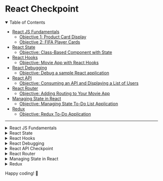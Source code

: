 # React Checkpoint

<details open>
  <summary>Table of Contents</summary>

- [React JS Fundamentals](#react-js-fundamentals)
  - [Objective 1: Product Card Display](#objective-1-product-card-display)
  - [Objective 2: FIFA Player Cards](#objective-2-fifa-player-cards)
- [React State](#react-state)
  - [Objective: Class-Based Component with State](#objective-class-based-component-with-state)
- [React Hooks](#react-hooks)
  - [Objective: Movie App with React Hooks](#objective-movie-app-with-react-hooks)
- [React Debugging](#react-debugging)
  - [Objective: Debug a sample React application](#objective-debug-a-sample-react-application)
- [React API](#react-api)
  - [Objective: Consuming an API and Displaying a List of Users](#objective-consuming-an-api-and-displaying-a-list-of-users)
- [React Router](#react-router)
  - [Objective: Adding Routing to Your Movie App](#objective-adding-routing-to-your-movie-app)
- [Managing State in React](#managing-state-in-react)
  - [Objective: Managing State To-Do List Application](#objective-managing-state-to-do-list-application)
- [Redux](#redux)
  - [Objective: Redux To-Do Application](#objective-redux-to-do-application)
  
</details>

---
<details>
<summary>React JS Fundamentals</summary>

## Objective 1: Product Card Display

### Overview
In this checkpoint, we will use React components and JSX to create a product card application using structured data and components. This checkpoint will enhance your skills with React components, JSX, data props, and React Bootstrap for styling.

### Instructions

1. **Create a React Project**
   - Use `create-react-app` to create a new React project:
     ```bash
     npx create-react-app product-card
     ```
   - Navigate to your project directory:
     ```bash
     cd product-card
     ```

2. **Create the App Component**
   - Inside the `src` folder, create a file `App.js` if it doesn't already exist.
   - This will be your root component.

3. **Create a Product Data File**
   - Create a file named `product.js` in the `src` folder.
   - Define a JSON object with the following keys: `name`, `price`, `description`, and `image`.
     ```javascript
     // src/product.js
     const product = {
       name: "Wireless Headphones",
       price: "$99.99",
       description: "High-quality wireless headphones with noise-cancellation.",
       image: "https://via.placeholder.com/150" // Replace with any valid URL
     };

     export default product;
     ```

4. **Create Individual Components**
   - Create four files in the `src` folder:
     - `Name.js`
     - `Price.js`
     - `Description.js`
     - `Image.js`

   - Each file should contain a React component that displays the respective property from the product object.
     Example for `Name.js`:
     ```javascript
     // src/Name.js
     import React from 'react';
     import product from './product';

     const Name = () => {
       return <h2>{product.name}</h2>;
     };

     export default Name;
     ```
   - Follow a similar structure for `Price.js`, `Description.js`, and `Image.js`.

5. **Import and Use Components in App.js**
   - In `App.js`, import the components and create a product card using React Bootstrap:
     ```javascript
     // src/App.js
     import React from 'react';
     import Name from './Name';
     import Price from './Price';
     import Description from './Description';
     import Image from './Image';
     import 'bootstrap/dist/css/bootstrap.min.css';

     function App() {
       const firstName = "John"; // Replace with your name or keep it blank

       return (
         <div className="container mt-5">
           <div className="card" style={{ width: '18rem' }}>
             <Image />
             <div className="card-body">
               <Name />
               <Price />
               <Description />
             </div>
           </div>
           <p className="mt-3">
             {firstName ? `Hello, ${firstName}!` : 'Hello, there!'}
           </p>
           {firstName && <img src="https://via.placeholder.com/100" alt="Optional Image" />}
         </div>
       );
     }

     export default App;
     ```

### Hints
- Use `import` statements to bring your components into `App.js`.
- Use React Bootstrap classes like `card`, `card-body`, etc., for styling.
- Feel free to add more styling using inline styles or CSS classes.

## Objective 2: FIFA Player Cards

### Overview
In this checkpoint, you will create a React app to display a list of FIFA player cards. This exercise will enhance your ability to work with arrays, components, props, and styling in React.

### Instructions

1. **Create a React Project**
   - Use `create-react-app` to create a new project:
     ```bash
     npx create-react-app fifa-players
     ```
   - Navigate to your project directory:
     ```bash
     cd fifa-players
     ```

2. **Create Player Data File**
   - Create a file named `players.js` in the `src` folder.
   - Define an array of objects, each representing a player with attributes: `name`, `team`, `nationality`, `jerseyNumber`, `age`, and `image`.
     ```javascript
     // src/players.js
     const players = [
       {
         name: "Player 1",
         team: "Team A",
         nationality: "Country A",
         jerseyNumber: 7,
         age: 27,
         image: "https://via.placeholder.com/150"
       },
       {
         name: "Player 2",
         team: "Team B",
         nationality: "Country B",
         jerseyNumber: 10,
         age: 30,
         image: "https://via.placeholder.com/150"
       },
       // Add more players as desired
     ];

     export default players;
     ```

3. **Create Player Component**
   - Create a file named `Player.js`:
     ```javascript
     // src/Player.js
     import React from 'react';
     import PropTypes from 'prop-types';
     import 'bootstrap/dist/css/bootstrap.min.css';

     const Player = ({ name, team, nationality, jerseyNumber, age, image }) => {
       const cardStyle = {
         margin: '10px',
         padding: '15px',
         textAlign: 'center',
       };

       return (
         <div className="card" style={{ width: '18rem', ...cardStyle }}>
           <img src={image} className="card-img-top" alt={name} />
           <div className="card-body">
             <h5 className="card-title">{name}</h5>
             <p className="card-text">
               Team: {team} <br />
               Nationality: {nationality} <br />
               Jersey Number: {jerseyNumber} <br />
               Age: {age}
             </p>
           </div>
         </div>
       );
     };

     Player.propTypes = {
       name: PropTypes.string.isRequired,
       team: PropTypes.string.isRequired,
       nationality: PropTypes.string.isRequired,
       jerseyNumber: PropTypes.number.isRequired,
       age: PropTypes.number.isRequired,
       image: PropTypes.string.isRequired,
     };

     Player.defaultProps = {
       name: 'Unknown Player',
       team: 'Unknown Team',
       nationality: 'Unknown',
       jerseyNumber: 0,
       age: 0,
       image: 'https://via.placeholder.com/150',
     };

     export default Player;
     ```

4. **Create PlayersList Component**
   - Create a file named `PlayersList.js`:
     ```javascript
     // src/PlayersList.js
     import React from 'react';
     import Player from './Player';
     import players from './players';

     const PlayersList = () => {
       return (
         <div className="d-flex flex-wrap justify-content-center">
           {players.map((player) => (
             <Player key={player.name} {...player} />
           ))}
         </div>
       );
     };

     export default PlayersList;
     ```

5. **Use PlayersList Component in App.js**
   - Import and render the `PlayersList` component in `App.js`:
     ```javascript
     // src/App.js
     import React from 'react';
     import PlayersList from './PlayersList';

     function App() {
       return (
         <div className="App">
           <h1 className="text-center">FIFA Players</h1>
           <PlayersList />
         </div>
       );
     }

     export default App;
     ```

### Hints
- Use `map` to iterate through the array of players and render a `Player` component for each player.
- Use the spread operator to pass props to the `Player` component.
- Add custom styling using inline styles for the `Player` component.
</details>

<details>
<summary>React State</summary>

## Objective: Class-Based Component with State

In this checkpoint, you will create your first class-based React component and implement state management within this component. Your goal is to build an application that displays a person's profile with details like `fullName`, `bio`, `imgSrc`, and `profession`. Additionally, you'll implement a button to toggle the visibility of this profile and show a field displaying the time elapsed since the component was mounted using React lifecycle methods.

## Prerequisites

Before you begin, ensure that you have:
- Node.js and npm installed.
- Basic knowledge of React and JavaScript.

## Project Setup Instructions

1. **Create a New React App**
   - Use the `create-react-app` command to set up a new project.
     ```bash
     npx create-react-app my-class-based-component
     cd my-class-based-component
     ```

2. **Transform `App.js` into a Class-Based Component**
   - Change the default `App` function component in `App.js` to a class-based component by extending `React.Component`.

3. **Implement State in the Class Component**
   - Create a state object within your class component with the following properties:
     ```jsx
     state = {
       person: {
         fullName: 'Your Full Name',
         bio: 'Short bio about the person',
         imgSrc: 'path/to/your/image.jpg',
         profession: 'Your Profession'
       },
       shows: false,
       mountedTime: 0 // To track elapsed time since component mount
     };
     ```

4. **Add a Button to Toggle Visibility**
   - Add a button in the render method to toggle the `shows` state when clicked.
   - When `shows` is `true`, display the person's profile. Otherwise, hide it.

5. **Display the Person's Profile Conditionally**
   - Use conditional rendering to display the person's information based on the value of `shows`.
   - Display the following fields:
     - Full Name
     - Bio
     - Image (use an `img` element)
     - Profession

6. **Show the Time Interval Since the Component Was Mounted**
   - Implement React lifecycle methods such as `componentDidMount` and `componentWillUnmount` to start and clear a timer using `setInterval`.
   - Display the elapsed time in seconds since the component was mounted.

## Hints

- **Class-Based Components**: Remember that class components extend `React.Component` and have access to lifecycle methods and `state`.
- **State Initialization**: You can initialize the state object in the constructor or directly within the class body.
- **Toggling Visibility**: Use the `setState` method to update the `shows` state when the button is clicked.
  ```jsx
  this.setState({ shows: !this.state.shows });
  ```
- **Lifecycle Methods**:
  - `componentDidMount` is a good place to start the timer using `setInterval`.
  - `componentWillUnmount` can be used to clear the timer when the component is unmounted.
- **Conditional Rendering**: Use a ternary operator or `&&` logical operator to conditionally render JSX elements based on the `shows` state.

## Example Project Structure

```bash
my-class-based-component/
├── README.md
├── node_modules
├── package.json
├── public
└── src
    ├── App.js
    ├── index.js
    └── index.css
```

---

## Additional Tips

- Use appropriate CSS classes to style your component for a better UI/UX.
- Ensure that you handle state updates correctly without directly mutating the state.
- For better accessibility, make sure the toggle button has a descriptive label.
</details>

<details>
<summary>React Hooks</summary>

## Objective: Movie App with React Hooks

In this checkpoint, your task is to create a simple movie app that allows users to showcase their favorite movies or TV shows. The app will utilize React hooks for state management and functional components. You'll also implement features to add new movies and filter movies based on their title and rating.

## Instructions

### Components to Create

1. **MovieCard**  
   This component will display the details of a single movie. Each movie card should show:
   - Title
   - Description
   - Poster (using `posterURL`)
   - Rating

2. **MovieList**  
   This component will:
   - Render a list of movies.
   - Take the list of movies as a prop and map through it to display each movie using the `MovieCard` component.

3. **Filter**  
   This component will allow the user to:
   - Filter movies by their title.
   - Filter movies by their rating.
   - It will take input values (title and rating) and pass them to a function that filters the movie list in the `MovieList` component.

### Features to Implement

- **Add a New Movie**  
  Create a form or input fields that allow users to add a new movie with the following attributes:
  - Title
  - Description
  - Poster URL
  - Rating

- **Filtering Movies**  
  Allow the user to filter movies based on:
  - **Title:** Filter should be case-insensitive and partial matches should be considered.
  - **Rating:** Filter should show movies with ratings greater than or equal to the selected rating.

## Project Setup Instructions

### 1. Create a New React App

- If you haven't already, set up a new React project:
  ```bash
  npx create-react-app movie-app
  cd movie-app
  ```
  
### 2. Create Components

- Create the necessary components (`MovieCard`, `MovieList`, `Filter`) inside the `src` folder.

### 3. Use React Hooks

- Use **React hooks** (`useState`, `useEffect`, etc.) to manage component state and handle user interactions.

## Hints

### State Management

- **State for Movies:** Use `useState` to create a state variable that holds an array of movie objects.
  ```jsx
  const [movies, setMovies] = useState([
    // Example movie object
    {
      title: "Example Movie",
      description: "An example movie description.",
      posterURL: "https://example.com/poster.jpg",
      rating: 5
    }
  ]);
  ```
  
- **Adding a New Movie:** You can create a function that updates the `movies` state with a new movie object. Consider using an input form and `onChange`/`onSubmit` handlers.

### Filtering Movies

- **Filter by Title:** Create a state variable for the filter input and use it to conditionally render the movie list based on the input value.
- **Filter by Rating:** Similarly, use a state variable for rating input and display movies that match the criteria.

### Conditional Rendering

- Make sure to use conditional rendering to display messages like "No movies found" when the filtered list is empty.

### CSS Styling

- Add styles to make your app visually appealing using CSS or any library of your choice (e.g., Tailwind CSS, Bootstrap).

### Example Project Structure

```bash
movie-app/
├── README.md
├── node_modules
├── package.json
├── public
└── src
    ├── App.js
    ├── components
    │   ├── MovieCard.js
    │   ├── MovieList.js
    │   └── Filter.js
    ├── index.js
    └── App.css
```

## Criteria for Evaluation

- **Respect of the Guidelines:** Ensure that you follow the project instructions.
- **Use of Hooks:** Proper usage of React hooks like `useState` and `useEffect`.
- **Filtering Functionality:** The filtering by title and rating should work as expected.
- **Adding Movies:** Users should be able to add new movies using a form or input fields.

## Additional Tips

- **Reusable Components:** Consider making `MovieCard` a reusable component that can be used in different contexts if needed.
- **Performance Optimization:** Avoid unnecessary re-renders by using memoization techniques if applicable.
- **Accessibility:** Make sure to add appropriate `aria` labels and handle keyboard interactions for better accessibility.
</details>

<details>
<summary>React Debugging</summary>

## Objective: Debug a sample React application
Debug a sample React application using the React Developer Tools to identify and resolve issues such as incorrect state values, missing props, or unexpected component behavior.

### Checkpoint Description
In this checkpoint, you will focus on enhancing your debugging skills with React by leveraging the React Developer Tools. This challenge will provide you with valuable experience in diagnosing and fixing common React issues related to state, props, and component behavior.

### Instructions

1. **Set Up the Sample Application**
   - Use the provided sample React application or create a simple one with multiple components.
   - Ensure it contains examples of state management (using `useState` or `useReducer`) and prop passing between components.

2. **Install React Developer Tools**
   - If you have not already done so, install the [React Developer Tools browser extension](https://react.devtools) for Chrome, Firefox, or Edge. Alternatively, you can use the standalone version.
   - Here's the buggy code:
  ```jsx
import React, { useState } from "react";
import CounterDisplay from "./CounterDisplay";
import CounterControls from "./CounterControls";

function App() {
  const [counter, setCounter] = useState(0);

  // Function to increment counter
  const increment = () => setCounter(counter + 1);

  // Function to decrement counter
  const decrement = () => setCounter(counter - 1);

  // Function to reset counter
  const reset = () => setCounter(0);

  return (
    <div>
      <h1>Debug the Counter App</h1>
      {/* Passing props to child components */}
      <CounterDisplay counter={counter} />
      <CounterControls
        onIncrement={increment}
        onDecrement={decrement}
        onReset={reset}
      />
    </div>
  );
}

export default App;

// CounterDisplay.jsx
import React from "react";

function CounterDisplay({ value }) {
  return (
    <div>
      <h2>Current Counter: {value}</h2>
    </div>
  );
}

export default CounterDisplay;

// CounterControls.jsx
import React from "react";

function CounterControls({ onIncrement, onDecrement }) {
  return (
    <div>
      <button onClick={onIncrement}>Increment</button>
      <button onClick={onDecrement}>Decrement</button>
      <button onClick={onReset}>Reset</button>
    </div>
  );
}

export default CounterControls;
```
- *Objective:*
  - Identify the bugs in the app and fix them.
  - Debug the following:
  - Why the counter value doesn’t display correctly.
  - Why the "Reset" button causes an error.
  - Explain how React Developer Tools can be used to debug this app.
 
- *Instructions:*
  - Inspect the App Component:
    - Use React DevTools to check the counter state in the App component.
    - Confirm that the counter state updates correctly when the buttons are clicked.
  - Inspect the CounterDisplay Component:
    - Check the props passed to the CounterDisplay component.
    - Identify why the counter value is not displayed.
  - Inspect the CounterControls Component:
    - Verify the props (onIncrement, onDecrement, onReset) passed to CounterControls.
    - Find the source of the error when the "Reset" button is clicked.
  - Fix the Bugs:
    - Update the code to fix the issues.


3. **Inspect the Components Tree**
   - Open your application in the browser.
   - Access the React Developer Tools by navigating to the Developer Tools panel (often available under "Components" in the DevTools tab).

4. **Identify Issues**
   - Look for components displaying unexpected behavior (e.g., rendering errors, incorrect state values, missing props, or warnings in the console).
   - Expand the component tree and inspect the state and props of individual components.
   - Note down any discrepancies, such as:
     - **Incorrect state values**: Is the state different from what you expect?
     - **Missing or incorrect props**: Are required props missing or being passed incorrectly?
     - **Unexpected rendering behavior**: Are components re-rendering too often or not rendering at all?

5. **Diagnose the Problems**
   - Use the features in React Developer Tools:
     - **State and Props Inspection**: Hover over or click on components to view their props and state values.
     - **Hooks Inspector**: If your component uses hooks, view their current state.
     - **Profiler**: Analyze component render times and detect performance bottlenecks.
     - **Highlight Updates**: Enable highlighting to see which components are re-rendering.

6. **Fix the Issues**
   - Apply fixes in the codebase based on your diagnosis:
     - **State Issues**: Ensure state changes are being handled correctly (e.g., avoid mutating state directly).
     - **Props Issues**: Double-check parent-to-child prop passing.
     - **Rendering Behavior**: Address any unnecessary renders by using memoization, React.memo, or fine-tuning dependencies in `useEffect`.

7. **Document the Debugging Process**
   - Keep a log of the steps you followed, issues identified, and the solutions implemented.
   - Summarize any useful insights gained from using the React Developer Tools.

8. **Verify Functionality**
   - Test the application thoroughly to ensure the issues have been resolved and no new issues were introduced.
   - Use the browser console to double-check for any lingering warnings or errors.

---

### Hints

- **State Inspection**: When inspecting state, watch for direct state mutations (e.g., modifying arrays or objects without creating a new copy).
- **Component Re-renders**: If a component re-renders unexpectedly, check if it receives new props or if its state changes due to a parent component's update.
- **Props Validation**: Use `PropTypes` or TypeScript to validate prop types in components, which can help identify missing or incorrect props.
- **Hooks Dependencies**: Ensure that `useEffect` dependencies are correctly specified to prevent infinite loops or missed updates.
- **Avoid "Magic" Fixes**: If you "fix" a problem without fully understanding it, take the time to investigate. Issues may reappear or lead to other unexpected behavior later.
- **Profile for Performance**: Use the React Profiler to identify slow components, which may be caused by frequent or unnecessary renders.
</details>

<details>
<summary>React API Checkpoint</summary>

## Objective: Consuming an API and Displaying a List of Users

In this checkpoint, the goal is to build a React application that consumes an API to retrieve and display a list of users. By completing this task, you will strengthen your skills in API consumption, React state management, and component lifecycle handling using hooks.

## Instructions

### Step-by-Step Guide

1. **Project Setup**:
   - Create a new React project using `create-react-app` by running the following command in your terminal:
     ```bash
     npx create-react-app react-api-checkpoint
     ```
   - Navigate to your project directory:
     ```bash
     cd react-api-checkpoint
     ```

2. **File Creation**:
   - In the `src` folder of your project, create a new file named `UserList.js`. This file will contain the logic to fetch and display the list of users.

3. **Install Axios**:
   - Install Axios for making HTTP requests. Run the following command:
     ```bash
     npm install axios
     ```

4. **Fetch Data from API**:
   - You will use the [JSONPlaceholder](https://jsonplaceholder.typicode.com/users) API to get a list of users.
   - Inside the `UserList.js` file, use the `axios` library to fetch the data within a `useEffect` hook.

5. **State Management**:
   - Use the `useState` hook to store the fetched list of users in a state variable named `listOfUser`.

6. **Display Data**:
   - Map over `listOfUser` to display the list of users on the screen. Ensure to create user-friendly output.

7. **Style the Application**:
   - Add custom styles to enhance the appearance of the application as per your preference.

## Example Structure for `UserList.js`

```javascript
import React, { useState, useEffect } from 'react';
import axios from 'axios';

function UserList() {
  // Step 5: State for storing users
  const [listOfUser, setListOfUser] = useState([]);

  // Step 4: Fetching data using useEffect
  useEffect(() => {
    axios
      .get('https://jsonplaceholder.typicode.com/users')
      .then(response => {
        // Save data to state
        setListOfUser(response.data);
      })
      .catch(error => {
        console.error('There was an error fetching the data!', error);
      });
  }, []);

  // Step 6: Render the list of users
  return (
    <div>
      <h1>List of Users</h1>
      <ul>
        {listOfUser.map(user => (
          <li key={user.id}>
            <strong>{user.name}</strong> - {user.email}
          </li>
        ))}
      </ul>
    </div>
  );
}

export default UserList;
```

### Hints

1. **Project Creation**: If you're unfamiliar with `create-react-app`, it is a handy tool to quickly bootstrap a React application with all necessary configurations.

2. **Component Lifecycle**: Remember that the `useEffect` hook runs after the component mounts. If you need to fetch data when the component loads, you should place your API call within this hook.

3. **State Management**: Ensure you are familiar with the `useState` hook for managing state. In this example, `listOfUser` holds the fetched user data.

4. **Handling Promises**: Remember that `axios.get()` returns a promise. Use `.then()` and `.catch()` to handle the promise and any potential errors.

5. **Mapping Data**: When mapping through `listOfUser` to display the user data, ensure each child element has a unique `key` prop (usually `user.id` is a good candidate).

6. **Styling**: You can use plain CSS, CSS modules, or even styled-components to style your application. Take advantage of modern styling techniques to create a user-friendly interface.

---

## Checkpoint Criteria

### Evaluation Metrics (Rated 1-5)
- **Respect of the Guidelines**: Have you followed all specified steps in the instructions?
- **Use of Hooks**: Have you correctly used the `useEffect` and `useState` hooks for fetching and managing state?
- **Application Styling**: Does the application have a visually appealing style? Have you applied custom styling as suggested? 
</details>

<details>
<summary>React Router</summary>

## Objective: Adding Routing to Your Movie App

In this checkpoint, we will enhance the movie app created in the previous checkpoint by integrating React Router. Our goal is to enable routing for navigating between a home page that displays movie cards and a description page for each movie, complete with a trailer video. The description page should also provide a way to navigate back to the home page.

## Instructions

### Step-by-Step Guide

1. **Enhance the Movie Object**:
   - Add two new properties to your movie object: `description` (text) and `trailerLink` (embedded video URL). You will display these on the movie description page.

2. **Install React Router**:
   - Install React Router to handle routing in your React application. Use the following command:
     ```bash
     npm install react-router-dom
     ```

3. **Set Up Routes**:
   - Import `BrowserRouter`, `Route`, and `Link` from `react-router-dom`.
   - Set up a route for the home page that displays the movie cards, and another route for the movie description page that displays the details and trailer of a selected movie.

4. **Movie Card Navigation**:
   - Make each movie card clickable. When clicked, the user should be navigated to a separate page that displays the movie's description and trailer.
   - Use the `Link` component from `react-router-dom` to enable navigation from the movie card to the movie description page.

5. **Description Page**:
   - On the movie description page, display the movie's description and embed the trailer video from the `trailerLink` property.
   - Implement a "Back" button on the description page that allows the user to return to the home page.

6. **Home Page Navigation**:
   - Implement a "Back" button on the description page that navigates back to the home page. Use `useNavigate` from React Router to implement this functionality.

### Example Structure for `App.js`

```javascript
import React, { useState } from 'react';
import { BrowserRouter as Router, Route, Routes, Link, useNavigate } from 'react-router-dom';

// Sample movie data
const movies = [
  { id: 1, name: 'Movie 1', description: 'This is movie 1.', trailerLink: 'https://www.youtube.com/embed/video1' },
  { id: 2, name: 'Movie 2', description: 'This is movie 2.', trailerLink: 'https://www.youtube.com/embed/video2' },
  // Add more movies as needed
];

function Home() {
  return (
    <div>
      <h1>Movie List</h1>
      <div>
        {movies.map(movie => (
          <div key={movie.id}>
            <h2>{movie.name}</h2>
            <Link to={`/movie/${movie.id}`}>View Details</Link>
          </div>
        ))}
      </div>
    </div>
  );
}

function MovieDescription({ movieId }) {
  const movie = movies.find(m => m.id === parseInt(movieId));
  const navigate = useNavigate();

  return (
    <div>
      <h1>{movie.name}</h1>
      <p>{movie.description}</p>
      <iframe width="560" height="315" src={movie.trailerLink} title="Trailer" frameBorder="0" allowFullScreen></iframe>
      <br />
      <button onClick={() => navigate('/')}>Back to Home</button>
    </div>
  );
}

function App() {
  return (
    <Router>
      <Routes>
        <Route path="/" element={<Home />} />
        <Route path="movie/:movieId" element={<MovieDescription />} />
      </Routes>
    </Router>
  );
}

export default App;
```

### Hints

1. **Movie Object Enhancement**:
   - Ensure your movie object contains the necessary fields (`description`, `trailerLink`) that you will use for the movie description page.
   
2. **React Router Setup**:
   - The `BrowserRouter` component wraps your entire app and handles URL history.
   - `Routes` is used to define all the routes in your app, and `Route` specifies the path and the component that should render for that path.

3. **Dynamic Routing**:
   - Use the `useParams` hook to access dynamic values in the URL, such as the movie ID. This is important for rendering the correct movie description page.

4. **Linking to the Description Page**:
   - The `Link` component is a wrapper for anchor tags that enables navigation without reloading the page. It should point to the dynamic URL for the movie's description page (`/movie/:movieId`).

5. **Navigate Back**:
   - Use the `useNavigate` hook to programmatically navigate between pages. This is useful for implementing the "Back" button functionality.

6. **Embedding YouTube Video**:
   - You can embed the trailer using an `<iframe>` tag. The `src` attribute of the iframe should point to the `trailerLink` from the movie object.

---

## Checkpoint Criteria

### Evaluation Metrics (Rated 1-5)
- **Trailer Link Added**: Did you add a valid trailer link (video URL) to each movie object?
- **Movie Description**: Is the movie description properly displayed on the description page?
- **"Back" Button**: Does the "Back" button work correctly and return the user to the home page?

</details>

<details>
<summary>Managing State in React</summary>

## Objective: Managing State To-Do List Application

In this checkpoint, you will build a **To-Do List** application using React. The application will demonstrate how to manage state and handle various actions such as adding, editing, deleting, and marking tasks as completed. Additionally, you'll implement form validation and persist the tasks using browser storage to maintain the state across sessions.

## Features

1. **Form Validation**: Ensure that the task name and description fields are filled before adding or editing a task.
2. **State Management**: Use React's state management to keep track of the list of tasks and their completion status.
3. **Task Actions**: Implement functionality to add, edit, delete, and mark tasks as completed.
4. **Persistence**: Use browser storage (`localStorage` or `sessionStorage`) to persist tasks across sessions.
5. **Styling**: Make the application visually appealing and user-friendly with appropriate CSS styling.
6. **Optional Features**: Implement additional features such as filtering tasks or adding due dates.

## Instructions

### 1. **Create the Task List**

Create a task list where each task has:
- **Name**
- **Description**
- **Completion status** (active or completed)

### 2. **Implement a Task Form**
- The form should allow users to add new tasks. It should contain:
  - Input fields for **task name** and **task description**.
  - Validation to ensure both fields are filled out before submitting.
  - If validation fails, display an error message.
  
- The form should also allow editing an existing task. When editing, pre-fill the form with the task's current details (name and description).

### 3. **Display Task List**
- Display all tasks in a list.
- Each task should have:
  - A button to mark it as **completed** (which toggles its status).
  - An **Edit** button that allows the user to modify the task's details.
  - A **Delete** button that prompts the user for confirmation before deleting the task.

### 4. **Manage State**
- Use React state hooks to:
  - Store the list of tasks.
  - Track which task is currently being edited.
  - Track whether a task is completed or not.

### 5. **Use Browser Storage for Persistence**
- Use either `localStorage` or `sessionStorage` to persist the list of tasks.
- On page load, check if tasks are stored in browser storage. If so, load them into the state.
- When tasks are added, edited, or deleted, save the updated task list to browser storage.

### 6. **Style the Application**
- Use CSS to create a simple and visually appealing layout.
- Active tasks should look different from completed tasks (e.g., strike-through for completed tasks).

### 7. **Optional Features**
- **Filtering**: Implement filtering to display either active tasks, completed tasks, or all tasks.
- **Sorting**: Allow sorting tasks based on priority or due date (if applicable).
- **Due Dates**: Add an optional field for due dates on tasks and allow sorting by the due date.

---

## Hints

1. **React State Management**:
   - Use `useState` to manage tasks.
   - Use `useEffect` to load tasks from browser storage when the app initializes.
   - Use `useState` to track the current task being edited.

2. **Form Validation**:
   - Implement a simple check before adding a new task or editing an existing one. For example, you could check that both the task name and description are non-empty before allowing the form to submit.
   - You could conditionally render an error message if the validation fails.

3. **Handling Completion Status**:
   - Use a `completed` flag for each task. When a user clicks the "Mark as Completed" button, toggle the `completed` flag.
   - Apply different CSS styles to completed tasks (e.g., strike-through or change color).

4. **Task Actions**:
   - Use a button inside each task item to toggle its completion status (`onClick` event).
   - Use a button to allow the user to edit or delete tasks. For editing, pre-fill the form with the task's current details.

5. **Persistence**:
   - Use `localStorage` to store tasks. For example:
     ```javascript
     localStorage.setItem('tasks', JSON.stringify(tasks));
     ```
   - On app load, check if there are tasks saved in `localStorage`:
     ```javascript
     const savedTasks = JSON.parse(localStorage.getItem('tasks'));
     if (savedTasks) {
       setTasks(savedTasks);
     }
     ```

6. **Confirmation for Deletion**:
   - Use the `window.confirm()` method to ask the user for confirmation before deleting a task.

---

## Example Folder Structure

```
src/
  components/
    TaskList.js        // Displays the list of tasks
    TaskForm.js        // Form for adding and editing tasks
    TaskItem.js        // Represents each task (with options to edit, delete, and toggle completion)
  App.js               // Main App component that ties everything together
  index.js             // Entry point
  styles.css           // Styling for the application
```

## Checkpoint Criteria

- **Form Validation**: Ensure that both task name and description fields are validated.
- **State Management**: The list of tasks should be correctly managed using React state and updated when tasks are added, edited, or deleted.
- **Task Actions**: Implement proper functionality for marking tasks as completed, editing, and deleting tasks.
- **Persistence**: Ensure that the task list is saved to browser storage and is persistent across sessions.
- **Styling**: The application should have a simple but appealing UI, with active and completed tasks visually distinguished.

---

## How to Run Locally

1. Clone the repository:
   ```bash
   git clone <repository-url>
   cd <project-folder>
   ```

2. Install dependencies:
   ```bash
   npm install
   ```

3. Start the development server:
   ```bash
   npm start
   ```

4. Open the application in your browser at `http://localhost:3000`.

</details>

<details>
<summary>Redux</summary>

## Objective: Redux To-Do Application

In this checkpoint, you will create a **To-Do Application** using **Redux** to manage the global state of your application. You will implement key features such as adding new tasks, editing tasks, and filtering tasks based on their status (done or not). This will help you learn how to integrate Redux for managing state across components in a React app.

## Features

1. **Add Task**: Ability to add new tasks with a description and status.
2. **Edit Task**: Allow users to edit an existing task's description.
3. **Filter Tasks**: Filter tasks by their status (completed or not).
4. **State Management with Redux**: Use Redux to manage global state for tasks.
5. **Task Status**: Track the status of each task (done or not).

## Instructions

### 1. **Set up Redux Store**

You will need to set up Redux to manage the state of your tasks globally. Here's a quick overview of the steps:

- **Install Redux and React-Redux**:
  ```bash
  npm install redux react-redux
  ```

- **Create Redux Actions**: You'll need actions to add a task, edit a task, and filter tasks.

- **Create Redux Reducers**: The reducer will handle the logic for updating the state based on dispatched actions.

- **Create Redux Store**: The store will hold the application state, and you'll need to use `Provider` from `react-redux` to make the store available to the app.

### 2. **Components to Implement**

- **AddTask**: 
  - This component will allow the user to input a new task description and add it to the global state.
  - It should dispatch an action to add the task to the Redux store.
  
- **ListTask**: 
  - This component will display the list of tasks. It will map through the state (tasks) and display each task using the `Task` component.
  
- **Task**:
  - This component will display each individual task, including the task description and its completion status.
  - It will have an "Edit" button to modify the task description and a "Complete" button to toggle the completion status.

### 3. **Task Attributes**

Each task will have the following attributes:
- `id`: A unique identifier for each task.
- `description`: A text field describing the task.
- `isDone`: A boolean indicating whether the task is completed or not.

### 4. **User Actions**

The user should be able to:
1. **Add a new task**: Input a task description and click "Add".
2. **Filter tasks**: Filter the tasks based on their status (completed or not).
3. **Edit a task**: Modify the task's description.

### 5. **Task State Management with Redux**

1. **Create Actions**:
   - **ADD_TASK**: Adds a new task to the state.
   - **EDIT_TASK**: Edits an existing task.
   - **TOGGLE_TASK**: Toggles the task's completion status.
   - **FILTER_TASKS**: Filters tasks based on their completion status (done or not).

2. **Create Reducers**:
   - Handle the logic for updating the task list based on the dispatched actions.

3. **Create Store**:
   - Combine reducers (if necessary) and configure the Redux store.

4. **Connect React Components**:
   - Use `connect()` or `useSelector` and `useDispatch` hooks from `react-redux` to connect the components to the Redux store.

### 6. **Filter Tasks by Status**

- **Filter by Task Status**: Provide buttons or checkboxes for the user to filter tasks based on their completion status.
  - Show "All", "Completed", and "Incomplete" filters.
  - When a filter is applied, only the tasks matching the filter should be displayed.

### 7. **Task Editing**

- Allow users to click an "Edit" button for a task.
- When the user clicks "Edit", the task's description should become editable.
- After editing, dispatch an action to update the task in the Redux store.

---

## Hints

1. **Redux State Setup**:
   - Your Redux state should look something like this:
     ```javascript
     const initialState = {
       tasks: [],
       filter: 'all', // can be 'all', 'completed', or 'incomplete'
     };
     ```

2. **Actions and Reducers**:
   - Define actions like `ADD_TASK`, `EDIT_TASK`, `TOGGLE_TASK`, and `FILTER_TASKS`.
   - In your reducer, ensure that you handle updating the tasks when these actions are dispatched:
     ```javascript
     case 'ADD_TASK':
       return { ...state, tasks: [...state.tasks, action.payload] };
     case 'EDIT_TASK':
       return { 
         ...state,
         tasks: state.tasks.map(task => 
           task.id === action.payload.id ? { ...task, description: action.payload.description } : task
         )
       };
     case 'TOGGLE_TASK':
       return {
         ...state,
         tasks: state.tasks.map(task => 
           task.id === action.payload ? { ...task, isDone: !task.isDone } : task
         )
       };
     case 'FILTER_TASKS':
       return { ...state, filter: action.payload };
     ```

3. **Using `connect` or `useSelector` and `useDispatch`**:
   - Use `useSelector` to access the Redux state inside your components:
     ```javascript
     const tasks = useSelector(state => state.tasks);
     const filter = useSelector(state => state.filter);
     ```
   - Use `useDispatch` to dispatch actions:
     ```javascript
     const dispatch = useDispatch();
     dispatch({ type: 'ADD_TASK', payload: newTask });
     ```

4. **Filter Logic**:
   - In `ListTask`, based on the current `filter` value, you can conditionally render tasks:
     ```javascript
     const filteredTasks = tasks.filter(task => {
       if (filter === 'completed') return task.isDone;
       if (filter === 'incomplete') return !task.isDone;
       return true; // 'all'
     });
     ```

5. **CSS Styling**:
   - Style tasks to visually distinguish between completed and incomplete tasks (e.g., strike-through completed tasks).
   - Consider adding a simple form with an input field for adding new tasks and a dropdown or buttons for filtering.

---

## Example Folder Structure

```
src/
  actions/
    taskActions.js       // Redux action creators
  components/
    AddTask.js           // Component for adding tasks
    ListTask.js          // Component to list tasks
    Task.js              // Individual task component
  reducers/
    taskReducer.js       // Reducer for task-related actions
  store.js               // Redux store setup
  App.js                 // Main App component
  index.js               // Entry point
  styles.css             // Application styling
```

---

## Checkpoint Criteria

- **Number of Components**: Ensure that you have the required components (`AddTask`, `ListTask`, and `Task`).
- **Task Attributes**: Ensure that each task has an `id`, `description`, and `isDone` status.
- **Functionality**:
  - **Add Task**: New tasks can be added and appear in the task list.
  - **Edit Task**: Tasks can be edited by modifying their description.
  - **Task Filtering**: Users can filter tasks by their completion status (done or not).
  - **Toggle Task Completion**: Users can mark tasks as done or not done.
  
---

## How to Run Locally

1. Clone the repository:
   ```bash
   git clone <repository-url>
   cd <project-folder>
   ```

2. Install dependencies:
   ```bash
   npm install
   ```

3. Start the development server:
   ```bash
   npm start
   ```

4. Open the application in your browser at `http://localhost:3000`.

</details>

Happy coding! 🚀
